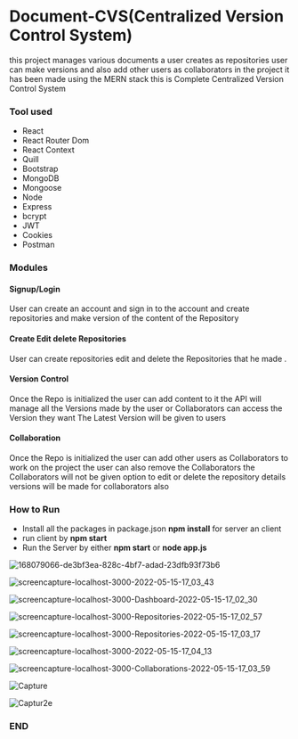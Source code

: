 # Document-CVS(Centralized Version Control System)
this project manages various documents a user creates as repositories user can make versions and also 
add other users as collaborators in the project it has been made using the MERN stack this is Complete 
Centralized Version Control System

### Tool used

- React
- React Router Dom 
- React Context
- Quill
- Bootstrap
- MongoDB
- Mongoose 
- Node
- Express 
- bcrypt
- JWT 
- Cookies 
- Postman

### Modules

#### Signup/Login 
User can create an account and sign in to the account and create 
repositories and make version of the content of the Repository 

#### Create Edit delete Repositories 
User can create repositories edit and delete the Repositories that he made . 

#### Version Control 
Once the Repo is initialized the user can add content to it the API 
will manage all the Versions made by the user or Collaborators can access the Version they want
The Latest Version will be given to users

#### Collaboration 
Once the Repo is initialized the user can add other users as Collaborators
to work on the project the  user can also remove the Collaborators the Collaborators will not
be given option to edit or delete the repository details versions will be made for collaborators also



### How to Run
- Install all the packages in package.json **npm install** for server an client 
- run client by **npm start**
- Run the Server by either **npm start** or **node app.js**




![168079066-de3bf3ea-828c-4bf7-adad-23dfb93f73b6](https://user-images.githubusercontent.com/93770002/168472838-f0f1ab4e-2482-4b11-b8a4-9394d89d7a5b.png)





![screencapture-localhost-3000-2022-05-15-17_03_43](https://user-images.githubusercontent.com/93770002/168472848-44d44671-1fdc-4589-b2dc-35342e034964.png)



![screencapture-localhost-3000-Dashboard-2022-05-15-17_02_30](https://user-images.githubusercontent.com/93770002/168472851-dddb85a9-b5d6-4713-ba75-ea608f07c49f.png)



![screencapture-localhost-3000-Repositories-2022-05-15-17_02_57](https://user-images.githubusercontent.com/93770002/168472855-3189d005-5b19-48bf-a4c6-0dc9ecb4d8dc.png)



![screencapture-localhost-3000-Repositories-2022-05-15-17_03_17](https://user-images.githubusercontent.com/93770002/168472889-2b6e28a6-9960-4e8e-882a-398ee097e9ea.png)


![screencapture-localhost-3000-2022-05-15-17_04_13](https://user-images.githubusercontent.com/93770002/168472904-7bf9b164-3c0f-4db9-b4bc-65f49bbc8eb2.png)




![screencapture-localhost-3000-Collaborations-2022-05-15-17_03_59](https://user-images.githubusercontent.com/93770002/168472915-231440c7-9717-431c-aa13-b459d008fecc.png)


![Capture](https://user-images.githubusercontent.com/93770002/168472923-51dc1b52-a1ba-48a1-bd7b-9d1401d602e2.PNG)


![Captur2e](https://user-images.githubusercontent.com/93770002/168472927-ce7e4462-ccda-4be9-8656-7c3514be2c57.PNG)

### END

